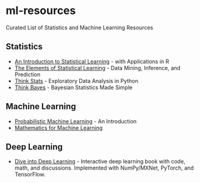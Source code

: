 # ml-resources
Curated List of Statistics and Machine Learning Resources


## Statistics

- [An Introduction to Statistical Learning](https://www.statlearning.com/) - with Applications in R
- [The Elements of Statistical Learning](https://web.stanford.edu/~hastie/ElemStatLearn/printings/ESLII_print12_toc.pdf) - Data Mining, Inference, and Prediction
- [Think Stats](https://greenteapress.com/wp/think-stats-2e/) - Exploratory Data Analysis in Python
- [Think Bayes](https://greenteapress.com/wp/think-bayes/) - Bayesian Statistics Made Simple


## Machine Learning

- [Probabilistic Machine Learning](https://probml.github.io/pml-book/book1.html) - An Introduction
- [Mathematics for Machine Learning](https://mml-book.github.io/)


## Deep Learning

- [Dive into Deep Learning](https://d2l.ai/) - Interactive deep learning book with code, math, and discussions. Implemented with NumPy/MXNet, PyTorch, and TensorFlow. 

